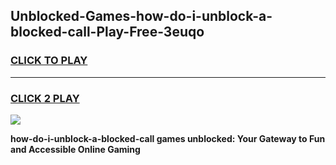 
## Unblocked-Games-how-do-i-unblock-a-blocked-call-Play-Free-3euqo
<h3>
<a href="https://premium76.site?title=how-do-i-unblock-a-blocked-call&ref=23A">CLICK TO PLAY</a></h3>
<hr>

<h3>
<a href="https://premium76.site?title=how-do-i-unblock-a-blocked-call&ref=23A">CLICK 2 PLAY</a>
  
</h3>

<a href="https://premium76.site?title=how-do-i-unblock-a-blocked-call&ref=23A"><img src="https://clearcache.store/games.png"></a>


**how-do-i-unblock-a-blocked-call games unblocked: Your Gateway to Fun and Accessible Online Gaming**
